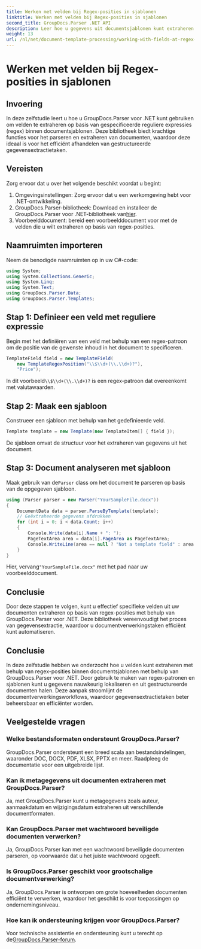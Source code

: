 ```yaml
---
title: Werken met velden bij Regex-posities in sjablonen
linktitle: Werken met velden bij Regex-posities in sjablonen
second_title: GroupDocs.Parser .NET API
description: Leer hoe u gegevens uit documentsjablonen kunt extraheren met behulp van regex-posities met GroupDocs.Parser voor .NET. Automatiseer uw gegevensextractietaken efficiënt.
weight: 13
url: /nl/net/document-template-processing/working-with-fields-at-regex-positions-in-templates/
---
```


# Werken met velden bij Regex-posities in sjablonen

## Invoering
In deze zelfstudie leert u hoe u GroupDocs.Parser voor .NET kunt gebruiken om velden te extraheren op basis van gespecificeerde reguliere expressies (regex) binnen documentsjablonen. Deze bibliotheek biedt krachtige functies voor het parseren en extraheren van documenten, waardoor deze ideaal is voor het efficiënt afhandelen van gestructureerde gegevensextractietaken.
## Vereisten
Zorg ervoor dat u over het volgende beschikt voordat u begint:
1. Omgevingsinstellingen: Zorg ervoor dat u een werkomgeving hebt voor .NET-ontwikkeling.
2.  GroupDocs.Parser-bibliotheek: Download en installeer de GroupDocs.Parser voor .NET-bibliotheek van[hier](https://releases.groupdocs.com/parser/net/).
3. Voorbeelddocument: bereid een voorbeelddocument voor met de velden die u wilt extraheren op basis van regex-posities.

## Naamruimten importeren
Neem de benodigde naamruimten op in uw C#-code:
```csharp
using System;
using System.Collections.Generic;
using System.Linq;
using System.Text;
using GroupDocs.Parser.Data;
using GroupDocs.Parser.Templates;
```
## Stap 1: Definieer een veld met reguliere expressie
Begin met het definiëren van een veld met behulp van een regex-patroon om de positie van de gewenste inhoud in het document te specificeren.
```csharp
TemplateField field = new TemplateField(
    new TemplateRegexPosition("\\$\\d+(\\.\\d+)?"),
    "Price");
```
 In dit voorbeeld`\\$\\d+(\\.\\d+)?` is een regex-patroon dat overeenkomt met valutawaarden.
## Stap 2: Maak een sjabloon
Construeer een sjabloon met behulp van het gedefinieerde veld.
```csharp
Template template = new Template(new TemplateItem[] { field });
```
De sjabloon omvat de structuur voor het extraheren van gegevens uit het document.
## Stap 3: Document analyseren met sjabloon
 Maak gebruik van de`Parser` class om het document te parseren op basis van de opgegeven sjabloon.
```csharp
using (Parser parser = new Parser("YourSampleFile.docx"))
{
    DocumentData data = parser.ParseByTemplate(template);
    // Geëxtraheerde gegevens afdrukken
    for (int i = 0; i < data.Count; i++)
    {
        Console.Write(data[i].Name + ": ");
        PageTextArea area = data[i].PageArea as PageTextArea;
        Console.WriteLine(area == null ? "Not a template field" : area.Text);
    }
}
```
 Hier, vervang`"YourSampleFile.docx"` met het pad naar uw voorbeelddocument.

## Conclusie
Door deze stappen te volgen, kunt u effectief specifieke velden uit uw documenten extraheren op basis van regex-posities met behulp van GroupDocs.Parser voor .NET. Deze bibliotheek vereenvoudigt het proces van gegevensextractie, waardoor u documentverwerkingstaken efficiënt kunt automatiseren.

## Conclusie
In deze zelfstudie hebben we onderzocht hoe u velden kunt extraheren met behulp van regex-posities binnen documentsjablonen met behulp van GroupDocs.Parser voor .NET. Door gebruik te maken van regex-patronen en sjablonen kunt u gegevens nauwkeurig lokaliseren en uit gestructureerde documenten halen. Deze aanpak stroomlijnt de documentverwerkingsworkflows, waardoor gegevensextractietaken beter beheersbaar en efficiënter worden.

## Veelgestelde vragen
### Welke bestandsformaten ondersteunt GroupDocs.Parser?
GroupDocs.Parser ondersteunt een breed scala aan bestandsindelingen, waaronder DOC, DOCX, PDF, XLSX, PPTX en meer. Raadpleeg de documentatie voor een uitgebreide lijst.
### Kan ik metagegevens uit documenten extraheren met GroupDocs.Parser?
Ja, met GroupDocs.Parser kunt u metagegevens zoals auteur, aanmaakdatum en wijzigingsdatum extraheren uit verschillende documentformaten.
### Kan GroupDocs.Parser met wachtwoord beveiligde documenten verwerken?
Ja, GroupDocs.Parser kan met een wachtwoord beveiligde documenten parseren, op voorwaarde dat u het juiste wachtwoord opgeeft.
### Is GroupDocs.Parser geschikt voor grootschalige documentverwerking?
Ja, GroupDocs.Parser is ontworpen om grote hoeveelheden documenten efficiënt te verwerken, waardoor het geschikt is voor toepassingen op ondernemingsniveau.
### Hoe kan ik ondersteuning krijgen voor GroupDocs.Parser?
 Voor technische assistentie en ondersteuning kunt u terecht op de[GroupDocs.Parser-forum](https://forum.groupdocs.com/c/parser/17).